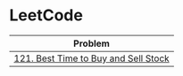 # LeetCode

| Problem |
|---------|
|[121. Best Time to Buy and Sell Stock](./121.%20Best%20Time%20to%20Buy%20and%20Sell%20Stock/) |